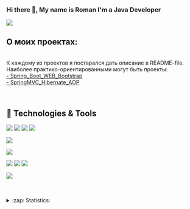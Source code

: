 ### Hi there 👋, My name is Roman I'm a Java Developer

![](https://komarev.com/ghpvc/?username=firsovroman)

## О моих проектах:
<br />К каждому из проектов я постарался дать описание в README-file. 
Наиболее практико-ориентированными могут быть проекты: <br>
  <a href="https://github.com/firsovroman/Spring_Boot_WEB_Bootstrap">- Spring_Boot_WEB_Bootstrap</a>
  <br>
   <a href="https://github.com/firsovroman/SpringMVC_Hibernate_AOP">- SpringMVC_Hibernate_AOP</a>
   <br>

<br />


## 🔧 Technologies & Tools
![](https://img.shields.io/badge/Code-Java-informational?style=flat&logo=java&logoColor=white&color=brown)
![](https://img.shields.io/badge/Code-Kotlin-informational?style=flat&logo=java&logoColor=white&color=brown)
![](https://img.shields.io/badge/Code-HTML-informational?style=flat&logo=html5&logoColor=white&color=brown)
![](https://img.shields.io/badge/Code-CSS-informational?style=flat&logo=java&logoColor=white&color=brown)

![](https://img.shields.io/badge/FrameWork-Spring-informational?style=flat&logo=spring&logoColor=white&color=2bbc8a)
<!-- ![](https://img.shields.io/badge/Code-SpringBoot-informational?style=flat&logo=spring-boot&logoColor=white&color=2bbc8a)
![](https://img.shields.io/badge/Code-SpringSecurity-informational?style=flat&logo=Spring-Security&logoColor=white&color=2bbc8a) -->

![](https://img.shields.io/badge/DB-MySQL-informational?style=flat&logo=mysql&logoColor=white&color=blue)

![](https://img.shields.io/badge/Tools-Hibernate-informational?style=flat&logo=hibernate&logoColor=white&color=orange)
![](https://img.shields.io/badge/Tools-Maven-informational?style=flat&logo=ApacheMaven&logoColor=white&color=orange)
![](https://img.shields.io/badge/Tools-Tomcat-informational?style=flat&logo=ApacheTomcat&logoColor=white&color=orange)

![](https://img.shields.io/badge/Editor-IntelliJ_IDEA-informational?style=flat&logo=intellij-idea&logoColor=white&color=white)


<br />
<br />
 
<details>
  <summary>:zap: Statistics:</summary>
   <img align="left" alt="codeSTACKr's GitHub Stats" src="https://github-readme-stats.vercel.app/api/top-langs/?username=firsovroman&langs_count=8&layout=compact" />
    <br />
    <img align="left" alt="codeSTACKr's GitHub Stats" src="https://github-readme-stats.vercel.app/api?username=firsovroman&show_icons=true" />
</details>

